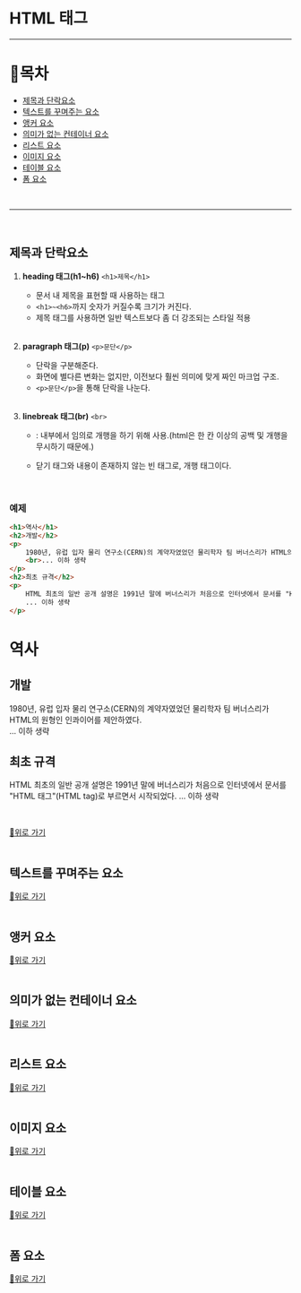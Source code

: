 # HTML 태그
---
# 📖목차
  - [제목과 단락요소](#제목과-단락요소)
  - [텍스트를 꾸며주는 요소](#텍스트를-꾸며주는-요소)
  - [앵커 요소](#앵커-요소)
  - [의미가 없는 컨테이너 요소](#의미가-없는-컨테이너-요소)
  - [리스트 요소](#리스트-요소)
  - [이미지 요소](#이미지-요소)
  - [테이블 요소](#테이블-요소)
  - [폼 요소](#폼-요소)
  <br>
  
---
<br>

## 제목과 단락요소<br>
1. **heading 태그(h1~h6)** `<h1>제목</h1>`<br>
   - 문서 내 제목을 표현할 때 사용하는 태그
   - `<h1>~<h6>`까지 숫자가 커질수록 크기가 커진다.
   - 제목 태그를 사용하면 일반 텍스트보다 좀 더 강조되는 스타일 적용
   <br>
   
2. **paragraph 태그(p)** `<p>문단</p>`<br>
   - 단락을 구분해준다.
   - 화면에 별다른 변화는 없지만, 이전보다 훨씬 의미에 맞게 짜인 마크업 구조.
   - `<p>문단</p>`을 통해 단락을 나눈다.
   <br>
   
3. **linebreak 태그(br)** `<br>`<br>
   - <p>: 내부에서 임의로 개행을 하기 위해 사용.(html은 한 칸 이상의 공백 및 개행을 무시하기 때문에.)
   - 닫기 태그와 내용이 존재하지 않는 빈 태그로, 개행 태그이다.
  <br>

### 예제
```html
<h1>역사</h1>
<h2>개발</h2>
<p>
    1980년, 유럽 입자 물리 연구소(CERN)의 계약자였었던 물리학자 팀 버너스리가 HTML의 원형인 인콰이어를 제안하였다.
    <br>... 이하 생략
</p>
<h2>최초 규격</h2>
<p>
    HTML 최초의 일반 공개 설명은 1991년 말에 버너스리가 처음으로 인터넷에서 문서를 "HTML 태그"(HTML tag)로 부르면서 시작되었다.
    ... 이하 생략
</p>
```
<h1>역사</h1>
<h2>개발</h2>
<p>
    1980년, 유럽 입자 물리 연구소(CERN)의 계약자였었던 물리학자 팀 버너스리가 HTML의 원형인 인콰이어를 제안하였다.
    <br>... 이하 생략
</p>
<h2>최초 규격</h2>
<p>
    HTML 최초의 일반 공개 설명은 1991년 말에 버너스리가 처음으로 인터넷에서 문서를 "HTML 태그"(HTML tag)로 부르면서 시작되었다.
    ... 이하 생략
</p><br>

[🚀위로 가기](#목차)
<br><br>

## 텍스트를 꾸며주는 요소

[🚀위로 가기](#목차)
<br><br>

## 앵커 요소

[🚀위로 가기](#목차)
<br><br>

## 의미가 없는 컨테이너 요소

[🚀위로 가기](#목차)
<br><br>

## 리스트 요소

[🚀위로 가기](#목차)
<br><br>

## 이미지 요소

[🚀위로 가기](#목차)
<br><br>

## 테이블 요소

[🚀위로 가기](#목차)
<br><br>

## 폼 요소

[🚀위로 가기](#목차)
<br><br>
